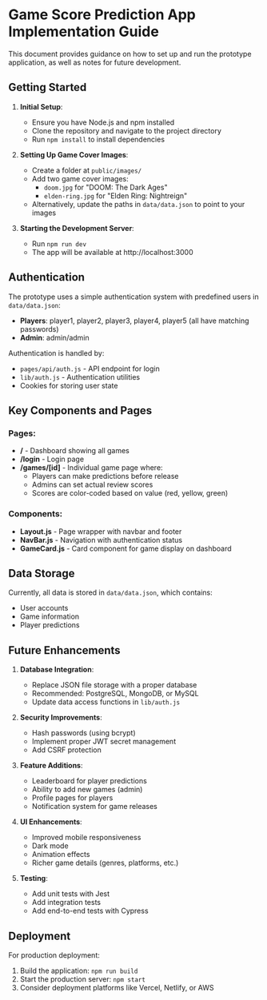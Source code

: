 # Game Score Prediction App Implementation Guide

This document provides guidance on how to set up and run the prototype application, as well as notes for future development.

## Getting Started

1. **Initial Setup**:

   - Ensure you have Node.js and npm installed
   - Clone the repository and navigate to the project directory
   - Run `npm install` to install dependencies

2. **Setting Up Game Cover Images**:

   - Create a folder at `public/images/`
   - Add two game cover images:
     - `doom.jpg` for "DOOM: The Dark Ages"
     - `elden-ring.jpg` for "Elden Ring: Nightreign"
   - Alternatively, update the paths in `data/data.json` to point to your images

3. **Starting the Development Server**:
   - Run `npm run dev`
   - The app will be available at http://localhost:3000

## Authentication

The prototype uses a simple authentication system with predefined users in `data/data.json`:

- **Players**: player1, player2, player3, player4, player5 (all have matching passwords)
- **Admin**: admin/admin

Authentication is handled by:

- `pages/api/auth.js` - API endpoint for login
- `lib/auth.js` - Authentication utilities
- Cookies for storing user state

## Key Components and Pages

### Pages:

- **/** - Dashboard showing all games
- **/login** - Login page
- **/games/[id]** - Individual game page where:
  - Players can make predictions before release
  - Admins can set actual review scores
  - Scores are color-coded based on value (red, yellow, green)

### Components:

- **Layout.js** - Page wrapper with navbar and footer
- **NavBar.js** - Navigation with authentication status
- **GameCard.js** - Card component for game display on dashboard

## Data Storage

Currently, all data is stored in `data/data.json`, which contains:

- User accounts
- Game information
- Player predictions

## Future Enhancements

1. **Database Integration**:

   - Replace JSON file storage with a proper database
   - Recommended: PostgreSQL, MongoDB, or MySQL
   - Update data access functions in `lib/auth.js`

2. **Security Improvements**:

   - Hash passwords (using bcrypt)
   - Implement proper JWT secret management
   - Add CSRF protection

3. **Feature Additions**:

   - Leaderboard for player predictions
   - Ability to add new games (admin)
   - Profile pages for players
   - Notification system for game releases

4. **UI Enhancements**:

   - Improved mobile responsiveness
   - Dark mode
   - Animation effects
   - Richer game details (genres, platforms, etc.)

5. **Testing**:
   - Add unit tests with Jest
   - Add integration tests
   - Add end-to-end tests with Cypress

## Deployment

For production deployment:

1. Build the application: `npm run build`
2. Start the production server: `npm start`
3. Consider deployment platforms like Vercel, Netlify, or AWS
